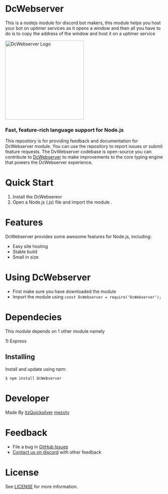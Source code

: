 # DcWebserver
This is a nodejs module for discord bot makers, this module helps you host your bot on uptimer services as it opens a window and then all you have to do is to copy the address of the window and host it on a uptimer service 

<!-- ![DcWebserver Logo](https://images-ext-1.discordapp.net/external/Ec1UJ1VZQdI1CeSPHZNnwxxMzCjtTu7msgkca7NDuGA/https/cdn.discordapp.com/avatars/933987789719109642/59734422bfd413c193671c6080da08da.webp)
 -->
 
 <img src="https://cdn.discordapp.com/avatars/933987789719109642/59734422bfd413c193671c6080da08da.png" alt="DcWebserver Logo" width="250"/>

### Fast, feature-rich language support for Node.js

This repository is for providing feedback and documentation for DcWebserver module. You can use the repository to report issues or submit feature requests. The DvWebserver codebase is open-source you can contribute to [DcWebserver](https://github.com/QuicksilverYT/DcWebserver) to make improvements to the core typing engine that powers the DcWebserver experience.


# Quick Start

1. Install the DcWebserevr
2. Open a Node.js (.js) file and import the module 
.

# Features


DcWebserver provides some awesome features for Node.js, including:

-   Easy site hosting
-   Stable build
-   Small in size


# Using DcWebserver
- First make sure you have downloaded the module
- Import the module using `const DcWebserver = require('DcWebserver'); `

# Dependecies 

This module depends on 1 other module namely 
<!-- <br> 1) Flask
<br> 2) Threading -->
<!-- <br> 1)-->1) Express

Installing
----------

Install and update using npm:



    $ npm install DcWebserver

# Developer 
Made By [itzQuicksilver](https://github.com/QuicksilverYT) [mezotv](https://github.com/mezotv) 


# Feedback

-   File a bug in [GitHub Issues](https://github.com/QuicksilverYT/DcWebserver/issues/new/choose)
-   [Contact us on discord](https://discord.gg/TaynAW9WXt) with other feedback

# License

See [LICENSE](https://github.com/QuicksilverYT/DcWebserver/blob/main/LICENCE.txt) for more information.
